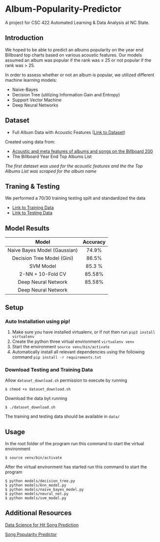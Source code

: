 # Album-Popularity-Predictor
A project for CSC 422 Automated Learning & Data Analysis at NC State.
## Introduction
We hoped to be able to predict an albums popularity on the year end Billboard top charts based on various acoustic features. Our models assumed an album was popular if the rank was $\leq$ 25  or not popular if the rank  was $\gt$ 25.

In order to assess whether or not an album is popular, we utilized different machine learning models:
* Naive-Bayes
* Decision Tree (utilizing Information Gain and Entropy)
* Support Vector Machine
* Deep Neural Networks

## Dataset
* Full Album Data with Acoustic Features ([Link to Dataset](https://drive.google.com/open?id=1Hl2DEB99cL0VxdnPEudylAfoX3_lEVgh))

Created using data from:
  * [Acoustic and meta features of albums and songs on the Billboard 200](https://components.one/datasets/billboard-200/)
  * The Billboard Year End Top Albums List

*The first dataset was used for the acoustic features and the the Top Albums List was scraped for the album name*


## Traning & Testing
We performed a 70/30 training testing spilt and standardized the data
* [Link to Training Data](https://drive.google.com/open?id=1BqxIklysgCJXq1SJsX-Jlw98e2mg56wf)
* [Link to Testing Data](https://drive.google.com/open?id=1h8agdS6_3DLGEzrue7rsxR7Z8kr4A8Gz)

## Model Results

|            Model             | Accuracy |
| :--------------------------: | :------: |
| Naive Bayes Model (Gaussian) |  74.9%   |
|  Decision Tree Model (Gini)  |  86.5%   |
|          SVM Model           |  85.3 %  |
|      2-NN + 10-Fold CV       |  85.58%  |
|     Deep Neural Network      |  85.58%  |
|     Deep Neural Network      |          |

## Setup
### Auto Installation using pip!

1. Make sure you have installed virtualenv, or if not then run `pip3 install virtualenv`
2. Create the python three virtual environment `virtualenv venv`
3. Start the environment `source venv/bin/activate`
4. Automatically install all relevant dependencies using the following command `pip install -r requirements.txt`
### Download Testing and Training Data
Allow `dataset_download.sh` permission to execute by running
```shell
$ chmod +x dataset_download.sh
```
Download the data byt running
```shell
$ ./dataset_download.sh
```
The training and testing data should be available in `data/`

## Usage

In the root folder of the program run this command to start the virtual environment
```shell
$ source venv/bin/activate
```
After the virtual environment has started run this command to start the program
```shell
$ python models/decision_tree.py
$ python models/knn_model.py
$ python models/naive_bayes_model.py
$ python models/neural_net.py
$ python models/svm_model.py
```

## Additional Resources
[Data Science for Hit Song Prediction](https://towardsdatascience.com/data-science-for-hit-song-prediction-32370f0759c1)

[Song Popularity Predictor](https://towardsdatascience.com/song-popularity-predictor-1ef69735e380)


